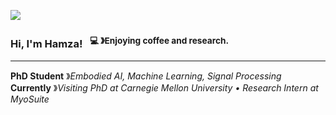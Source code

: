 [<img src="https://img.shields.io/badge/linkedin-%230077B5.svg?&style=for-the-badge&logo=linkedin&logoColor=white" />](https://www.linkedin.com/in/hamza-amrani/)

### Hi, I'm Hamza! &nbsp;&nbsp;<sup>:computer: &#12299;Enjoying coffee and research.</sup>

----

**PhD Student** &#12299;_Embodied AI, Machine Learning, Signal Processing_
<br/>
**Currently** &#12299;_Visiting PhD at Carnegie Mellon University • Research Intern at MyoSuite_


<!--
**hamzaamrani/hamzaamrani** is a ✨ _special_ ✨ repository because its `README.md` (this file) appears on your GitHub profile.

Here are some ideas to get you started:

- 🔭 I’m currently working on ...
- 🌱 I’m currently learning ...
- 👯 I’m looking to collaborate on ...
- 🤔 I’m looking for help with ...
- 💬 Ask me about ...
- 📫 How to reach me: ...
- 😄 Pronouns: ...
- ⚡ Fun fact: ...
-->
